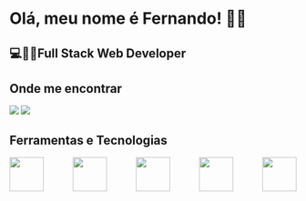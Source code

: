 <h1>Olá, meu nome é Fernando! 🙋‍♂️</h1>
<h2>💻👨‍💻Full Stack Web Developer</h2>

<a></a>

## Onde me encontrar

<div>
<a href="https://www.linkedin.com/in/csfernandohbk" target="_blank"><img src="https://img.shields.io/badge/-LinkedIn-%230077B5?style=for-the-badge&logo=linkedin&logoColor=white" target="_blank"></a>   
<a href="https://instagram.com/devemforma" target="_blank"><img src="https://img.shields.io/badge/-Instagram-%23E4405F?style=for-the-badge&logo=instagram&logoColor=white" target="_blank"></a>

</div>

## Ferramentas e Tecnologias

<div style="display: flex; justify-content: space-between">
    <img src="https://cdn.jsdelivr.net/gh/devicons/devicon/icons/javascript/javascript-original.svg" width="60" height="60"/>
    <img src="https://cdn.jsdelivr.net/gh/devicons/devicon/icons/react/react-original-wordmark.svg" width="60" height="60"/>
    <img src="https://cdn.jsdelivr.net/gh/devicons/devicon/icons/nodejs/nodejs-original-wordmark.svg" width="60" height="60"/>
    <img src="https://cdn.jsdelivr.net/gh/devicons/devicon/icons/mongodb/mongodb-original-wordmark.svg" width="60" height="60"/>
    <img src="https://cdn.jsdelivr.net/gh/devicons/devicon/icons/postgresql/postgresql-plain-wordmark.svg" width="60" height="60"/>
</div>          


<!--
**CSFernandoHBK/csfernandohbk** is a ✨ _special_ ✨ repository because its `README.md` (this file) appears on your GitHub profile.

Here are some ideas to get you started:

- 🔭 I’m currently working on ...
- 🌱 I’m currently learning ...
- 👯 I’m looking to collaborate on ...
- 🤔 I’m looking for help with ...
- 💬 Ask me about ...
- 📫 How to reach me: ...
- 😄 Pronouns: ...
- ⚡ Fun fact: ...
-->
